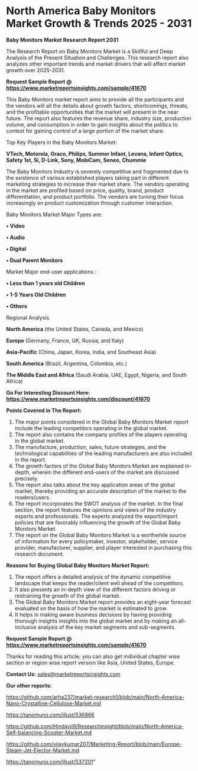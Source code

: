 # North America Baby Monitors Market Growth & Trends 2025 - 2031

<strong>Baby Monitors Market Research Report 2031</strong>

The Research Report on Baby Monitors Market is a Skillful and Deep Analysis of the Present Situation and Challenges. This research report also analyzes other important trends and market drivers that will affect market growth over 2025-2031.

<strong>Request Sample Report @ <a href=https://www.marketreportsinsights.com/sample/41670>https://www.marketreportsinsights.com/sample/41670</a></strong>

This Baby Monitors market report aims to provide all the participants and the vendors will all the details about growth factors, shortcomings, threats, and the profitable opportunities that the market will present in the near future. The report also features the revenue share, industry size, production volume, and consumption in order to gain insights about the politics to contest for gaining control of a large portion of the market share.

Top Key Players in the Baby Monitors Market:

<strong>VTech, Motorola, Graco, Philips, Summer Infant, Levana, Infant Optics, Safety 1st, Si, D-Link, Sony, MobiCam, Seneo, Chummie</strong>

The Baby Monitors Industry is severely competitive and fragmented due to the existence of various established players taking part in different marketing strategies to increase their market share. The vendors operating in the market are profiled based on price, quality, brand, product differentiation, and product portfolio. The vendors are turning their focus increasingly on product customization through customer interaction.

Baby Monitors Market Major Types are:

<strong>•  Video

•  Audio

•  Digital

•  Dual Parent Monitors</strong>

Market Major end-user applications :

<strong>•  Less than 1 years old Children

•  1-5 Years Old Children

•  Others</strong>

Regional Analysis

</u><strong><b>North America</b></strong> (the United States, Canada, and Mexico)

<strong><b>Europe </b></strong>(Germany, France, UK, Russia, and Italy)

<strong><b>Asia-Pacific</b></strong> (China, Japan, Korea, India, and Southeast Asia)

<strong><b>South America</b></strong> (Brazil, Argentina, Colombia, etc.)

<strong><b>The Middle East and Africa</b></strong> (Saudi Arabia, UAE, Egypt, Nigeria, and South Africa)

<strong>Go For Interesting Discount Here: <a href=https://www.marketreportsinsights.com/discount/41670>https://www.marketreportsinsights.com/discount/41670</a></strong>

<strong>Points Covered in The Report:</strong>
<ol>
  <li>The major points considered in the Global Baby Monitors Market report include the leading competitors operating in the global market.</li>
  <li>The report also contains the company profiles of the players operating in the global market.</li>
  <li>The manufacture, production, sales, future strategies, and the technological capabilities of the leading manufacturers are also included in the report.</li>
  <li>The growth factors of the Global Baby Monitors Market are explained in-depth, wherein the different end-users of the market are discussed precisely.</li>
  <li>The report also talks about the key application areas of the global market, thereby providing an accurate description of the market to the readers/users.</li>
  <li>The report incorporates the SWOT analysis of the market. In the final section, the report features the opinions and views of the industry experts and professionals. The experts analyzed the export/import policies that are favorably influencing the growth of the Global Baby Monitors Market.</li>
  <li>The report on the Global Baby Monitors Market is a worthwhile source of information for every policymaker, investor, stakeholder, service provider, manufacturer, supplier, and player interested in purchasing this research document.</li>
</ol>
<strong>Reasons for Buying Global Baby Monitors Market Report:</strong>

<ol>
  <li>The report offers a detailed analysis of the dynamic competitive landscape that keeps the reader/client well ahead of the competitors.</li>
  <li>It also presents an in-depth view of the different factors driving or restraining the growth of the global market.</li>
  <li>The Global Baby Monitors Market report provides an eight-year forecast evaluated on the basis of how the market is estimated to grow.</li>
  <li>It helps in making aware business decisions by having providing thorough insights insights into the global market and by making an all-inclusive analysis of the key market segments and sub-segments.</li>
</ol>
<strong>Request Sample Report @ <a href=https://www.marketreportsinsights.com/sample/41670>https://www.marketreportsinsights.com/sample/41670</a></strong>


Thanks for reading this article; you can also get individual chapter wise section or region wise report version like Asia, United States, Europe.

<strong>Contact Us:</strong>
sales@marketreportsinsights.com

<strong>Our other reports:</strong>

<a href=https://github.com/arha237/market-research1/blob/main/North-America-Nano-Crystalline-Cellulose-Market.md>https://github.com/arha237/market-research1/blob/main/North-America-Nano-Crystalline-Cellulose-Market.md</a>

<a href=https://tanomuno.com/illust/536866>https://tanomuno.com/illust/536866</a>

<a href=https://github.com/Hindavii9/Researchinsight/blob/main/North-America-Self-balancing-Scooter-Market.md>https://github.com/Hindavii9/Researchinsight/blob/main/North-America-Self-balancing-Scooter-Market.md</a>

<a href=https://github.com/vijaykumar207/Marketing-Report/blob/main/Europe-Steam-Jet-Ejector-Market.md>https://github.com/vijaykumar207/Marketing-Report/blob/main/Europe-Steam-Jet-Ejector-Market.md</a>

<a href=https://tanomuno.com/illust/537201>https://tanomuno.com/illust/537201</a>"
